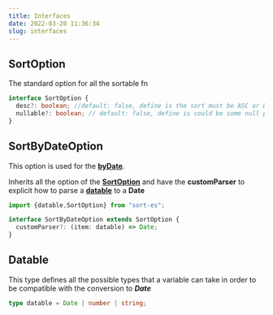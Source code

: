 ```yaml
---
title: Interfaces
date: 2022-03-20 11:36:34
slug: interfaces
---
```


## SortOption
The standard option for all the sortable fn
```typescript
interface SortOption {
  desc?: boolean; //default: false, define is the sort must be ASC or DESC
  nullable?: boolean; // default: false, define is could be some null prop
}
```

## SortByDateOption
This option is used for the [**byDate**](by-date).

Inherits all the option of the [**SortOption**](#sortoption) and have the **customParser** to 
explicit how to parse a [**datable**](#datable) to a **Date**
```typescript
import {datable,SortOption} from "sort-es";

interface SortByDateOption extends SortOption {
  customParser?: (item: datable) => Date;
}
```

## Datable
This type defines all the possible types
 that a variable can take in order to be compatible with the conversion to ***Date***
```typescript
type datable = Date | number | string;
```